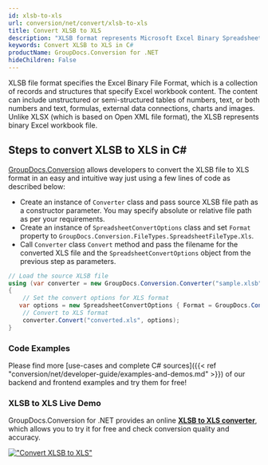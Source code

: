 ```yaml
---
id: xlsb-to-xls
url: conversion/net/convert/xlsb-to-xls
title: Convert XLSB to XLS
description: "XLSB format represents Microsoft Excel Binary Spreadsheet File with .xlsb extension. Learn how to convert XLSB to XLS file programmatically in C# language using GroupDocs.Conversion for .NET library."
keywords: Convert XLSB to XLS in C#
productName: GroupDocs.Conversion for .NET
hideChildren: False
---
```


XLSB file format specifies the Excel Binary File Format, which is a collection of records and structures that specify Excel workbook content. The content can include unstructured or semi-structured tables of numbers, text, or both numbers and text, formulas, external data connections, charts and images. Unlike XLSX (which is based on Open XML file format), the XLSB represents binary Excel workbook file.

## Steps to convert XLSB to XLS in C#

[GroupDocs.Conversion](https://products.groupdocs.com/conversion/net) allows developers to convert the XLSB file to XLS format in an easy and intuitive way just using a few lines of code as described below:

* Create an instance of `Converter` class and pass source XLSB file path as a constructor parameter. You may specify absolute or relative file path as per your requirements. 
* Create an instance of `SpreadsheetConvertOptions` class and set `Format` property to `GroupDocs.Conversion.FileTypes.SpreadsheetFileType.Xls`.
* Call `Converter` class `Convert` method and pass the filename for the converted XLS file and the `SpreadsheetConvertOptions` object from the previous step as parameters.

```csharp
// Load the source XLSB file
using (var converter = new GroupDocs.Conversion.Converter("sample.xlsb"))
{
    // Set the convert options for XLS format
   var options = new SpreadsheetConvertOptions { Format = GroupDocs.Conversion.FileTypes.SpreadsheetFileType.Xls };
    // Convert to XLS format
    converter.Convert("converted.xls", options);
}
```

### Code Examples

Please find more [use-cases and complete C# sources]({{< ref "conversion/net/developer-guide/examples-and-demos.md" >}}) of our backend and frontend examples and try them for free!

### XLSB to XLS Live Demo

GroupDocs.Conversion for .NET provides an online [**XLSB to XLS converter**](https://products.groupdocs.app/conversion/xlsb-to-xls), which allows you to try it for free and check conversion quality and accuracy.

[!["Convert XLSB to XLS"](conversion/net/images/convert-to-xls/convert-xlsb-to-xls.png)](https://products.groupdocs.app/conversion/xlsb-to-xls)
